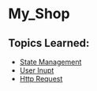# My_Shop

## Topics Learned:

* [State Management](docs/state_management.md)
* [User Inupt](docs/user_input.md)
* [Http Request](docs/http_request.md)